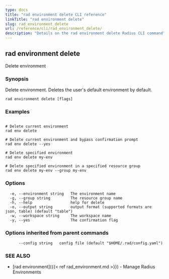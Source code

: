```yaml
---
type: docs
title: "rad environment delete CLI reference"
linkTitle: "rad environment delete"
slug: rad_environment_delete
url: /reference/cli/rad_environment_delete/
description: "Details on the rad environment delete Radius CLI command"
---
```

## rad environment delete

Delete environment

### Synopsis

Delete environment. Deletes the user's default environment by default.

```
rad environment delete [flags]
```

### Examples

```

# Delete current environment
rad env delete

# Delete current environment and bypass confirmation prompt
rad env delete --yes

# Delete specified environment
rad env delete my-env

# Delete specified environment in a specified resource group
rad env delete my-env --group my-env

```

### Options

```
  -e, --environment string   The environment name
  -g, --group string         The resource group name
  -h, --help                 help for delete
  -o, --output string        output format (supported formats are json, table) (default "table")
  -w, --workspace string     The workspace name
  -y, --yes                  The confirmation flag
```

### Options inherited from parent commands

```
      --config string   config file (default "$HOME/.rad/config.yaml")
```

### SEE ALSO

* [rad environment]({{< ref rad_environment.md >}})	 - Manage Radius Environments

